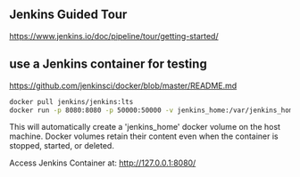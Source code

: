 ## Jenkins Guided Tour
https://www.jenkins.io/doc/pipeline/tour/getting-started/

## use a Jenkins container for testing
https://github.com/jenkinsci/docker/blob/master/README.md

```bash
docker pull jenkins/jenkins:lts
docker run -p 8080:8080 -p 50000:50000 -v jenkins_home:/var/jenkins_home jenkins/jenkins:lts
```

This will automatically create a 'jenkins_home' docker volume on the host machine. Docker volumes retain their content even when the container is stopped, started, or deleted.

Access Jenkins Container at: http://127.0.0.1:8080/

